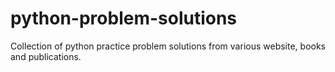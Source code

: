 # python-problem-solutions
Collection of python practice problem solutions from various website, books and publications.
